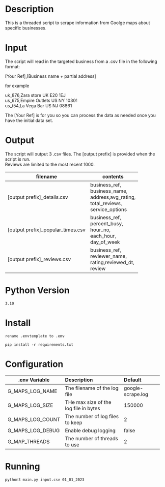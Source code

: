 # Description

This is a threaded script to scrape information from Goolge maps about specific businesses.

# Input

The script will read in the targeted business from a .csv file in the following format:

[Your Ref],[Business name + partial address]

for example

uk_876,Zara store UK E20 1EJ</br>
us_675,Empire Outlets US NY 10301</br>
us_t54,La Vega Bar US NJ 08861</br>

The [Your Ref] is for you so you can process the data as needed once you have the initial data set.


# Output

The script will output 3 .csv files. The [output prefix] is provided when the script is run.<br/>Reviews are limited to the most recent 1000.



| filename                          | contents                                                                                        |
|-----------------------------------|-------------------------------------------------------------------------------------------------|
| [output prefix]_details.csv       | business_ref,<br/>business_name,<br/>address,avg_rating,<br/>total_reviews,</br>service_options |
| [output prefix]_popular_times.csv | business_ref,<br/>percent_busy,<br/>hour_no,<br/>each_hour,<br/>day_of_week                     |
| [output prefix]_reviews.csv       | business_ref,<br/>reviewer_name,<br/>rating,reviewed_dt,<br/>review                             |





# Python Version

```
3.10
```

# Install

```
rename .envtemplate to .env

pip install -r requirements.txt
```

# Configuration

| .env Variable    | Description                           | Default           |
|------------------|:--------------------------------------|:------------------|
| G_MAPS_LOG_NAME  | The filename of the log file          | google-scrape.log |
| G_MAPS_LOG_SIZE  | THe max size of the log file in bytes | 150000            |
| G_MAPS_LOG_COUNT | The number of log files to keep       | 2                 |
| G_MAPS_LOG_DEBUG | Enable debug logging                  | false             |
| G_MAP_THREADS    | The number of threads to use          | 2                 |


# Running


```
python3 main.py input.csv 01_01_2023
```